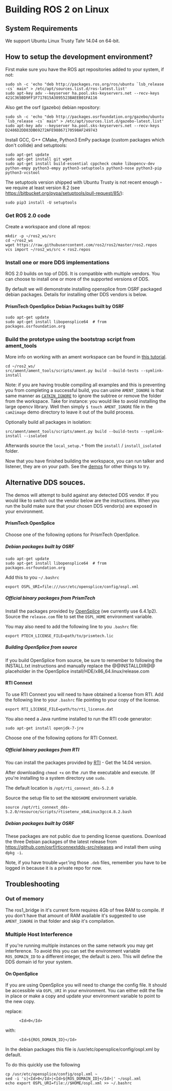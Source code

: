 # Building ROS 2 on Linux

## System Requirements
We support Ubuntu Linux Trusty Tahr 14.04 on 64-bit.

## How to setup the development environment?

First make sure you have the ROS apt repositories added to your system, if not:

```
sudo sh -c 'echo "deb http://packages.ros.org/ros/ubuntu `lsb_release -cs` main" > /etc/apt/sources.list.d/ros-latest.list'
sudo apt-key adv --keyserver ha.pool.sks-keyservers.net --recv-keys 421C365BD9FF1F717815A3895523BAEEB01FA116
```

Also get the osrf (gazebo) debian repository:

```
sudo sh -c 'echo "deb http://packages.osrfoundation.org/gazebo/ubuntu `lsb_release -cs` main" > /etc/apt/sources.list.d/gazebo-latest.list'
sudo apt-key adv --keyserver ha.pool.sks-keyservers.net --recv-keys D2486D2DD83DB69272AFE98867170598AF249743
```

Install GCC, G++ CMake, Python3 EmPy package (custom packages which don't collide) and setuptools:
```
sudo apt-get update
sudo apt-get install git wget
sudo apt-get install build-essential cppcheck cmake libopencv-dev python-empy python3-empy python3-setuptools python3-nose python3-pip python3-vcstool
```

The setuptools version shipped with Ubuntu Trusty is not recent enough - we require at least version 8.2 (see https://bitbucket.org/pypa/setuptools/pull-request/85/):
```
sudo pip3 install -U setuptools
```

### Get ROS 2.0 code

Create a workspace and clone all repos:
```
mkdir -p ~/ros2_ws/src
cd ~/ros2_ws
wget https://raw.githubusercontent.com/ros2/ros2/master/ros2.repos
vcs import ~/ros2_ws/src < ros2.repos
```

### Install one or more DDS implementations

ROS 2.0 builds on top of DDS.
It is compatible with multiple vendors.
You can choose to install one or more of the supported versions of DDS.

By default we will demonstrate installing opensplice from OSRF packaged debian packages.
Details for installing other DDS vendors is below.

#### PrismTech OpenSplice Debian Packages built by OSRF

```
sudo apt-get update
sudo apt-get install libopensplice64  # from packages.osrfoundation.org
```


### Build the prototype using the bootstrap script from ament_tools

More info on working with an ament workspace can be found in [this tutorial](Ament-Tutorial).

```
cd ~/ros2_ws/
src/ament/ament_tools/scripts/ament.py build --build-tests --symlink-install
```
Note: if you are having trouble compiling all examples and this is preventing you from completing a successful build, you can usine `AMENT_IGNORE` is that same manner as [`CATKIN_IGNORE`](https://github.com/ros-infrastructure/rep/blob/master/rep-0128.rst) to ignore the subtree or remove the folder from the workspace.
Take for instance: you would like to avoid installing the large opencv library.
Well then simply `$ touch AMENT_IGNORE` file in the `cam2image` demo directory to leave it out of the build process.

Optionally build all packages in isolation:

```
src/ament/ament_tools/scripts/ament.py build --build-tests --symlink-install --isolated
```

Afterwards source the `local_setup.*` from the `install` / `install_isolated` folder.

Now that you have finished building the workspace, you can run talker and listener, they are on your path.
See the [demos](Tutorials) for other things to try.

## Alternative DDS souces.

The demos will attempt to build against any detected DDS vendor. If you would like to switch out the vendor below are the instructions. When you run the build make sure that your chosen DDS vendor(s) are exposed in your environment. 


#### PrismTech OpenSplice

Choose one of the following options for PrismTech OpenSplice.

##### Debian packages built by OSRF

```
sudo apt-get update
sudo apt-get install libopensplice64  # from packages.osrfoundation.org
```

Add this to you `~/.bashrc`
```
export OSPL_URI=file:///usr/etc/opensplice/config/ospl.xml
```

##### Official binary packages from PrismTech

Install the packages provided by [OpenSplice](http://www.prismtech.com/dds-community/software-downloads) (we currently use 6.4.1p2).
Source the `release.com` file to set the `OSPL_HOME` environment variable.

You may also need to add the following line to you `.bashrc` file:
```
export PTECH_LICENSE_FILE=path/to/prismtech.lic
```


##### Building OpenSplice from source

If you build OpenSplice from source, be sure to remember to following the INSTALL.txt instructions and manually replace the @@INSTALLDIR@@ placeholder in the OpenSplice install/HDE/x86_64.linux/release.com

#### RTI Connext

To use RTI Connext you will need to have obtained a license from RTI. 
Add the following line to your `.bashrc` file pointing to your copy of the license.
```
export RTI_LICENSE_FILE=path/to/rti_license.dat
```

You also need a Java runtime installed to run the RTI code generator:

```
sudo apt-get install openjdk-7-jre
```

Choose one of the following options for RTI Connext.

##### Official binary packages from RTI

You can install the packages provided by [RTI](http://www.rti.com/downloads/connext-files.html#DOWNLOAD)  - Get the 14.04 version.  

After downloading `chmod +x` on the .run the executable and execute. (If you're installing to a system directory use `sudo`. 

The default location is `/opt/rti_connext_dds-5.2.0`

Source the setup file to set the `NDDSHOME` environment variable.
```
source /opt/rti_connext_dds-5.2.0/resource/scripts/rtisetenv_x64Linux3gcc4.8.2.bash
```

##### Debian packages built by OSRF

These packages are not public due to pending license questions.
Download the three Debian packages of the latest release from https://github.com/osrf/rticonnextdds-src/releases and install them using `dpkg -i`.

Note, if you have trouble `wget`'ing those `.deb` files, remember you have to be logged in because it is a private repo for now.

## Troubleshooting

### Out of memory

The ros1_bridge in it's current form requires 4Gb of free RAM to compile.
If you don't have that amount of RAM available it's suggested to use `AMENT_IGNORE` in that folder and skip it's compilation.

### Multiple Host Interference

If you're running multiple instances on the same network you may get interference.
To avoid this you can set the environment variable `ROS_DOMAIN_ID` to a different integer, the default is zero.
This will define the DDS domain id for your system.

#### On OpenSplice

If you are using OpenSplice you will need to change the config file.
It should be accessible via `OSPL_URI` in your environment.
You can either edit the file in place or make a copy and update your environment variable to point to the new copy.

replace:
```
      <Id>0</Id>
```
with:
```
      <Id>${ROS_DOMAIN_ID}</Id>
```
In the debian packages this file is /usr/etc/opensplice/config/ospl.xml by default.

To do this quickly use the following
```
cp /usr/etc/opensplice/config/ospl.xml ~
sed -i 's|<Id>0</Id>|<Id>${ROS_DOMAIN_ID}</Id>|' ~/ospl.xml
echo export OSPL_URI=file://$HOME/ospl.xml >> ~/.bashrc
```
